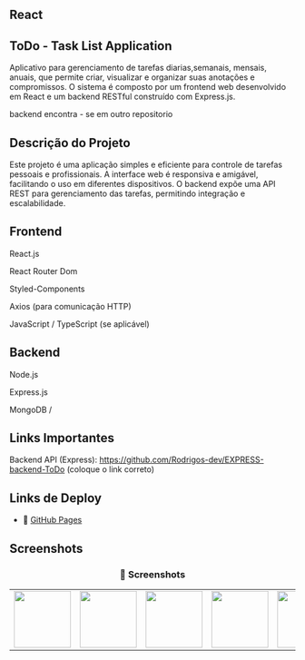 ## React 

## ToDo - Task List Application

Aplicativo para gerenciamento de tarefas diarias,semanais, mensais, anuais, que permite criar, visualizar e organizar suas anotações e compromissos. 
O sistema é composto por um frontend web desenvolvido em React e um backend RESTful construído com Express.js.

backend encontra - se em outro repositorio 

## Descrição do Projeto
Este projeto é uma aplicação simples e eficiente para controle de tarefas pessoais e profissionais. 
A interface web é responsiva e amigável, facilitando o uso em diferentes dispositivos. 
O backend expõe uma API REST para gerenciamento das tarefas, permitindo integração e escalabilidade.

## Frontend

React.js

React Router Dom

Styled-Components

Axios (para comunicação HTTP)

JavaScript / TypeScript (se aplicável)


## Backend

Node.js

Express.js

MongoDB /

## Links Importantes

Backend API (Express):
https://github.com/Rodrigos-dev/EXPRESS-backend-ToDo (coloque o link correto)

## Links de Deploy

- 🔗 [GitHub Pages](https://rodrigos-dev.github.io/react_Js-front-ToDo/)

## Screenshots

<h3 align="center">📸 Screenshots</h3>

<table>
  <tr>    
    <td><img src="https://github.com/user-attachments/assets/cc968226-55f2-4e94-85b3-fefecd732e84" width="100"/></td>
    <td><img src="https://github.com/user-attachments/assets/73d1e861-cd2c-4a4a-9515-1020a3c708d9" width="100"/></td>
    <td><img src="https://github.com/user-attachments/assets/2b93b31e-3b16-43f6-b036-7562c151cf1c" width="100"/></td>
    <td><img src="https://github.com/user-attachments/assets/c2f7bb73-f793-4743-9197-d18b02790e0e" width="100"/></td>
    <td><img src="https://github.com/user-attachments/assets/c89090ac-18a3-42de-8d84-fda3894dda0b" width="100"/></td>
  </tr>
  
</table>
